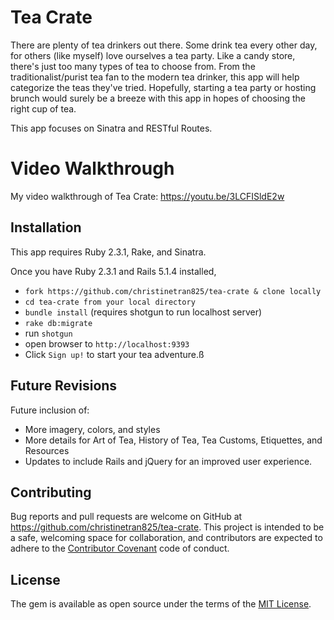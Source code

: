 # Tea Crate
There are plenty of tea drinkers out there. Some drink tea every other day, for others (like myself) love ourselves a tea party. Like a candy store, there's just too many types of tea to choose from. From the traditionalist/purist tea fan to the modern tea drinker, this app will help categorize the teas they've tried. Hopefully, starting a tea party or hosting brunch would surely be a breeze with this app in hopes of choosing the right cup of tea.

This app focuses on Sinatra and RESTful Routes.

# Video Walkthrough
My video walkthrough of Tea Crate: https://youtu.be/3LCFISldE2w

## Installation
This app requires Ruby 2.3.1, Rake, and Sinatra.

Once you have Ruby 2.3.1 and Rails 5.1.4 installed,

* ```fork https://github.com/christinetran825/tea-crate & clone locally```
* ```cd tea-crate from your local directory```
* ```bundle install``` (requires shotgun to run localhost server)
* ```rake db:migrate```
* run ```shotgun```
* open browser to ```http://localhost:9393```
* Click ```Sign up!``` to start your tea adventure.ß

## Future Revisions
Future inclusion of:
 * More imagery, colors, and styles
 * More details for Art of Tea, History of Tea, Tea Customs, Etiquettes, and Resources
 * Updates to include Rails and jQuery for an improved user experience.

## Contributing
Bug reports and pull requests are welcome on GitHub at https://github.com/christinetran825/tea-crate. This project is intended to be a safe, welcoming space for collaboration, and contributors are expected to adhere to the [Contributor Covenant](http://contributor-covenant.org) code of conduct.

## License
The gem is available as open source under the terms of the [MIT License](http://opensource.org/licenses/MIT).
